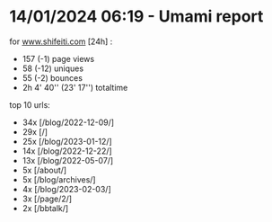 # 14/01/2024 06:19 - Umami report
for www.shifeiti.com [24h] :

 - 157 (-1) page views
 - 58 (-12) uniques
 - 55 (-2) bounces
 - 2h 4' 40'' (23' 17'') totaltime


top 10 urls:
 - 34x [/blog/2022-12-09/]
 - 29x [/]
 - 25x [/blog/2023-01-12/]
 - 14x [/blog/2022-12-22/]
 - 13x [/blog/2022-05-07/]
 - 5x [/about/]
 - 5x [/blog/archives/]
 - 4x [/blog/2023-02-03/]
 - 3x [/page/2/]
 - 2x [/bbtalk/]


